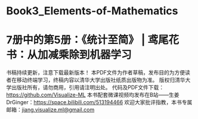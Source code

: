 # Book3_Elements-of-Mathematics
# 7册中的第5册：《统计至简》 |  鸢尾花书：从加减乘除到机器学习
书稿持续更新，注意下载最新版本！
本PDF文件为作者草稿，发布目的为方便读者在移动终端学习，终稿内容以清华大学出版社纸质出版物为准。
版权归清华大学出版社所有，请勿商用，引用请注明出处。
代码及PDF文件下载：https://github.com/Visualize-ML
本书配套微课视频均发布在B站——生姜DrGinger：https://space.bilibili.com/513194466
欢迎大家批评指教，本书专属邮箱：jiang.visualize.ml@gmail.com
